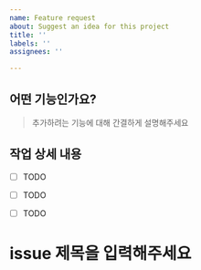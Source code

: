 ```yaml
---
name: Feature request
about: Suggest an idea for this project
title: ''
labels: ''
assignees: ''

---
```


## 어떤 기능인가요?
> 추가하려는 기능에 대해 간결하게 설명해주세요


## 작업 상세 내용
- [ ] TODO
- [ ] TODO
- [ ] TODO


# issue 제목을 입력해주세요
>
